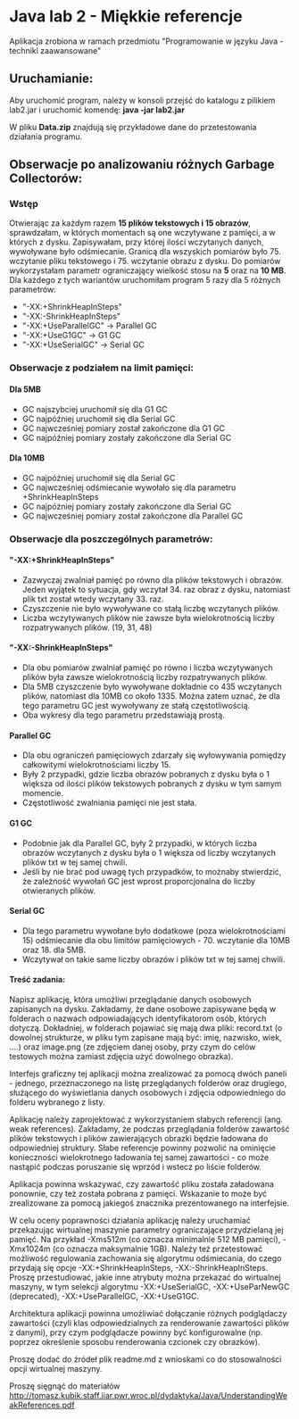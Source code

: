 # Java lab 2 - Miękkie referencje
Aplikacja zrobiona w ramach przedmiotu "Programowanie w języku Java - techniki zaawansowane"  

## Uruchamianie:  
Aby uruchomić program, należy w konsoli przejść do katalogu z pilikiem lab2.jar i uruchomić komendę:
**java -jar lab2.jar**  
  
W pliku **Data.zip** znajdują się przykładowe dane do przetestowania działania programu.

## Obserwacje po analizowaniu różnych Garbage Collectorów:

### Wstęp
Otwierając za każdym razem **15 plików tekstowych i 15 obrazów**, sprawdzałam, w których momentach są one wczytywane z pamięci, a w których z dysku. Zapisywałam, przy której ilości wczytanych danych, wywoływane było odśmiecanie.
Granicą dla wszyskich pomiarów było 75. wczytanie pliku tekstowego i 75. wczytanie obrazu z dysku.
Do pomiarów wykorzystałam parametr ograniczający wielkość stosu na **5** oraz na **10 MB**. Dla każdego z tych wariantów uruchomiłam program 5 razy dla 5 różnych parametrów:
* "-XX:+ShrinkHeapInSteps"				
* "-XX:-ShrinkHeapInSteps"			
* "-XX:+UseParallelGC" -> Parallel GC				
* "-XX:+UseG1GC" -> G1 GC 				
* "-XX:+UseSerialGC" -> Serial GC 				


### Obserwacje z podziałem na limit pamięci:

#### Dla 5MB 
* GC najszybciej uruchomił się dla G1 GC
* GC najpóźniej uruchomił się dla Serial GC
* GC najwcześniej pomiary został zakończone dla G1 GC
* GC najpóźniej pomiary zostały zakończone dla Serial GC

#### Dla 10MB
* GC najpóźniej uruchomił się dla Serial GC
* GC najwcześniej odśmiecanie wywołało się dla parametru +ShrinkHeapInSteps
* GC najpóźniej pomiary zostały zakończone dla Serial GC
* GC najwcześniej pomiary został zakończone dla Parallel GC

### Obserwacje dla poszczególnych parametrów:

#### "-XX:+ShrinkHeapInSteps"
* Zazwyczaj zwalniał pamięć po równo dla plików tekstowych i obrazów. Jeden wyjątek to sytuacja, gdy wczytał 34. raz obraz z dysku, natomiast plik txt został wtedy wczytany 33. raz.
* Czyszczenie nie było wywoływane co stałą liczbę wczytanych plików. 
* Liczba wczytywanych plików nie zawsze była wielokrotnością liczby rozpatrywanych plików. (19, 31, 48)
				
#### "-XX:-ShrinkHeapInSteps"	
* Dla obu pomiarów zwalniał pamięć po równo i liczba wczytywanych plików była zawsze wielokrotnością liczby rozpatrywanych plików.
* Dla 5MB czyszczenie było wywoływane dokładnie co 435 wczytanych plików, natomiast dla 10MB co około 1335. Można zatem uznać, że dla tego parametru GC jest wywoływany ze stałą częstotliwością.
* Oba wykresy dla tego parametru przedstawiają prostą.

		
#### Parallel GC
* Dla obu ograniczeń pamięciowych zdarzały się wyłowywania pomiędzy całkowitymi wielokrotnościami liczby 15.
* Były 2 przypadki, gdzie liczba obrazów pobranych z dysku była o 1 większa od ilości plików tekstowych pobranych z dysku w tym samym momencie.
* Częstotliwość zwalniania pamięci nie jest stała.

				
#### G1 GC
* Podobnie jak dla Parallel GC, były 2 przypadki, w których liczba obrazów wczytanych z dysku była o 1 większa od liczby wczytanych plików txt w tej samej chwili.
* Jeśli by nie brać pod uwagę tych przypadków, to możnaby stwierdzić, że zależność wywołań GC jest wprost proporcjonalna do liczby otwieranych plików.
				
#### Serial GC	
* Dla tego parametru wywołane było dodatkowe (poza wielokrotnościami 15) odśmiecanie dla obu limitów pamięciowych - 70. wczytanie dla 10MB oraz 18. dla 5MB.
* Wczytywał on takie same liczby obrazów i plików txt w tej samej chwili.

#### Treść zadania:

Napisz aplikację, która umożliwi przeglądanie danych osobowych zapisanych na dysku. Zakładamy, że dane osobowe zapisywane będą w folderach o nazwach odpowiadających identyfikatorom osób, których dotyczą. Dokładniej, w folderach pojawiać się mają dwa pliki: record.txt (o dowolnej strukturze, w pliku tym zapisane mają być: imię, nazwisko, wiek, ....) oraz image.png (ze zdjęciem danej osoby, przy czym do celów testowych można zamiast zdjęcia użyć dowolnego obrazka).

Interfejs graficzny tej aplikacji można zrealizować za pomocą dwóch paneli - jednego, przeznaczonego na listę przeglądanych folderów oraz drugiego, służącego do wyświetlania danych osobowych i zdjęcia odpowiedniego do folderu wybranego z listy.

Aplikację należy zaprojektować z wykorzystaniem słabych referencji (ang. weak references). Zakładamy, że podczas przeglądania folderów zawartość plików tekstowych i  plików zawierających obrazki będzie ładowana do odpowiedniej struktury. Słabe referencje powinny pozwolić na ominięcie konieczności wielokrotnego ładowania tej samej zawartości - co może nastąpić podczas poruszanie się wprzód i wstecz po liście folderów.

Aplikacja powinna wskazywać, czy zawartość pliku została załadowana ponownie, czy też została pobrana z pamięci. Wskazanie to może być zrealizowane za pomocą jakiegoś znacznika prezentowanego na interfejsie.

W celu oceny poprawności działania aplikację należy uruchamiać przekazując wirtualnej maszynie parametry ograniczające przydzielaną jej pamięć. Na przykład -Xms512m (co oznacza minimalnie 512 MB pamięci), -Xmx1024m (co oznacza maksymalnie 1GB).
Należy też przetestować możliwość regulowania zachowania się algorytmu odśmiecania, do czego przydają się opcje -XX:+ShrinkHeapInSteps, -XX:-ShrinkHeapInSteps. Proszę przestudiować, jakie inne atrybuty można przekazać do wirtualnej maszyny, w tym selekcji algorytmu -XX:+UseSerialGC, -XX:+UseParNewGC (deprecated), -XX:+UseParallelGC, -XX:+UseG1GC.

Architektura aplikacji powinna umożliwiać dołączanie różnych podglądaczy zawartości (czyli klas odpowiedzialnych za renderowanie zawartości plików z danymi), przy czym podglądacze powinny być konfigurowalne (np. poprzez określenie sposobu renderowania czcionek czy obrazków).

Proszę dodać do źródeł plik readme.md z wnioskami co do stosowalności opcji wirtualnej maszyny.

Proszę sięgnąć do materiałów http://tomasz.kubik.staff.iiar.pwr.wroc.pl/dydaktyka/Java/UnderstandingWeakReferences.pdf
